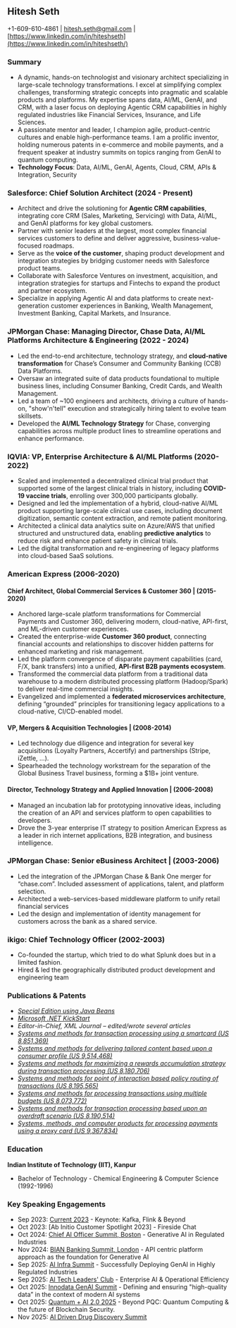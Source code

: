 ## Hitesh Seth
+1-609-610-4861 | hitesh.seth@gmail.com | [https://www.linkedin.com/in/hiteshseth](https://www.linkedin.com/in/hiteshseth/)

### Summary
- A dynamic, hands-on technologist and visionary architect specializing in large-scale technology transformations. I excel at simplifying complex challenges, transforming strategic concepts into pragmatic and scalable products and platforms. My expertise spans data, AI/ML, GenAI, and CRM, with a laser focus on deploying Agentic CRM capabilities in highly regulated industries like Financial Services, Insurance, and Life Sciences.
- A passionate mentor and leader, I champion agile, product-centric cultures and enable high-performance teams. I am a prolific inventor, holding numerous patents in e-commerce and mobile payments, and a frequent speaker at industry summits on topics ranging from GenAI to quantum computing.
- **Technology Focus**: Data, AI/ML, GenAI, Agents, Cloud, CRM, APIs & Integration, Security

### Salesforce: Chief Solution Architect (2024 - Present)
- Architect and drive the solutioning for **Agentic CRM capabilities**, integrating core CRM (Sales, Marketing, Servicing) with Data, AI/ML, and GenAI platforms for key global customers.
- Partner with senior leaders at the largest, most complex financial services customers to define and deliver aggressive, business-value-focused roadmaps.
- Serve as the **voice of the customer**, shaping product development and integration strategies by bridging customer needs with Salesforce product teams.
- Collaborate with Salesforce Ventures on investment, acquisition, and integration strategies for startups and Fintechs to expand the product and partner ecosystem.
- Specialize in applying Agentic AI and data platforms to create next-generation customer experiences in Banking, Wealth Management, Investment Banking, Capital Markets, and Insurance.

### JPMorgan Chase: Managing Director, Chase Data, AI/ML Platforms Architecture & Engineering (2022 - 2024)
- Led the end-to-end architecture, technology strategy, and **cloud-native transformation** for Chase’s Consumer and Community Banking (CCB) Data Platforms.
- Oversaw an integrated suite of data products foundational to multiple business lines, including Consumer Banking, Credit Cards, and Wealth Management.
- Led a team of \~100 engineers and architects, driving a culture of hands-on, "show'n'tell" execution and strategically hiring talent to evolve team skillsets.
- Developed the **AI/ML Technology Strategy** for Chase, converging capabilities across multiple product lines to streamline operations and enhance performance.

### IQVIA: VP, Enterprise Architecture & AI/ML Platforms (2020-2022)
- Scaled and implemented a decentralized clinical trial product that supported some of the largest clinical trials in history, including **COVID-19 vaccine trials**, enrolling over 300,000 participants globally.
- Designed and led the implementation of a hybrid, cloud-native AI/ML product supporting large-scale clinical use cases, including document digitization, semantic content extraction, and remote patient monitoring.
- Architected a clinical data analytics suite on Azure/AWS that unified structured and unstructured data, enabling **predictive analytics** to reduce risk and enhance patient safety in clinical trials.
- Led the digital transformation and re-engineering of legacy platforms into cloud-based SaaS solutions.

### American Express (2006-2020)
#### Chief Architect, Global Commercial Services & Customer 360 | (2015-2020)
- Anchored large-scale platform transformations for Commercial Payments and Customer 360, delivering modern, cloud-native, API-first, and ML-driven customer experiences.
- Created the enterprise-wide **Customer 360 product**, connecting financial accounts and relationships to discover hidden patterns for enhanced marketing and risk management.
- Led the platform convergence of disparate payment capabilities (card, F/X, bank transfers) into a unified, **API-first B2B payments ecosystem**.
- Transformed the commercial data platform from a traditional data warehouse to a modern distributed processing platform (Hadoop/Spark) to deliver real-time commercial insights.
- Evangelized and implemented a **federated microservices architecture**, defining “grounded” principles for transitioning legacy applications to a cloud-native, CI/CD-enabled model.

#### VP, Mergers & Acquisition Technologies | (2008-2014)
- Led technology due diligence and integration for several key acquisitions (Loyalty Partners, Accertify) and partnerships (Stripe, iZettle, …).
- Spearheaded the technology workstream for the separation of the Global Business Travel business, forming a $1B+ joint venture.

#### Director, Technology Strategy and Applied Innovation | (2006-2008)
- Managed an incubation lab for prototyping innovative ideas, including the creation of an API and services platform to open capabilities to developers.
- Drove the 3-year enterprise IT strategy to position American Express as a leader in rich internet applications, B2B integration, and business intelligence.

### JPMorgan Chase: Senior eBusiness Architect | (2003-2006)
- Led the integration of the JPMorgan Chase & Bank One merger for “chase.com”. Included assessment of applications, talent, and platform selection.
- Architected a web-services-based middleware platform to unify retail financial services
- Led the design and implementation of identity management for customers across the bank as a shared service.

### ikigo: Chief Technology Officer (2002-2003)
- Co-founded the startup, which tried to do what Splunk does but in a limited fashion.
- Hired & led the geographically distributed product development and engineering team

### Publications & Patents
- [*Special Edition using Java Beans*](https://www.amazon.com/Special-Using-Beans-Barbara-White/dp/0789714604)
- [*Microsoft .NET KickStart*](https://www.amazon.com/Microsoft-NET-Kick-Start-Hitesh/dp/0672325748/)
- *Editor-in-Chief, XML Journal – edited/wrote several articles*
- [*Systems and methods for transaction processing using a smartcard (US 8,851,369)*](https://patents.google.com/patent/US8851369B2/en)
- [*Systems and methods for delivering tailored content based upon a consumer profile (US 9,514,468)*](https://patents.google.com/patent/US9514468B2/en)
- [*Systems and methods for maximizing a rewards accumulation strategy during transaction processing (US 8,180,706)*](https://patents.google.com/patent/US8180706B2/en)
- [*Systems and methods for point of interaction based policy routing of transactions (US 8,195,565)*](https://patents.google.com/patent/US8195565B2/en)
- [*Systems and methods for processing transactions using multiple budgets (US 8,073,772)*](https://patents.google.com/patent/US8073772B2/en)
- [*Systems and methods for transaction processing based upon an overdraft scenario (US 8,190,514)*](https://patents.google.com/patent/US8190514B2/en)
- [*Systems, methods, and computer products for processing payments using a proxy card (US 9,367,834)*](https://patents.google.com/patent/US9367834B2/en)

### Education
**Indian Institute of Technology (IIT), Kanpur**
- Bachelor of Technology - Chemical Engineering & Computer Science (1992-1996)

### Key Speaking Engagements
- Sep 2023: [Current 2023](https://www.confluent.io/events/current/2023/kafka-flink-and-beyond/) - Keynote: Kafka, Flink & Beyond
- Oct 2023: \[Ab Initio Customer Spotlight 2023\] - Fireside Chat
- Oct 2024: [Chief AI Officer Summit, Boston](https://www.linkedin.com/posts/hiteshseth_i-am-speaking-at-the-chief-ai-officer-summit-activity-7251900596234940417-G45R) - Generative AI in Regulated Industries
- Nov 2024: [BIAN Banking Summit, London](https://www.linkedin.com/posts/hiteshseth_the-first-roundtables-have-been-announced-activity-7258130358443913217-Zi_6) - API centric platform approach as the foundation for Generative AI
- Sep 2025: [AI Infra Summit](https://www.linkedin.com/posts/hiteshseth_im-joining-the-speaker-lineup-at-the-ai-activity-7356060635375280128-6amo) - Successfully Deploying GenAI in Highly Regulated Industries
- Sep 2025: [AI Tech Leaders' Club](https://luma.com/mq1948jl) - Enterprise AI & Operational Efficiency
- Oct 2025: [Innodata GenAI Summit](https://world.aiacceleratorinstitute.com/location/innodatagenaisummit/agenda) - Defining and ensuring "high-quality data” in the context of modern AI systems
- Oct 2025: [Quantum + AI 2.0 2025](https://www.linkedin.com/posts/hiteshseth_looking-forward-for-to-meeting-old-and-new-activity-7370885689363554304-MiUA) - Beyond PQC: Quantum Computing & the future of Blockchain Security.
- Nov 2025: [AI Driven Drug Discovery Summit](https://www.aidrivendrugdevelopment.com/events/ai-drug-discovery-development-summit)
